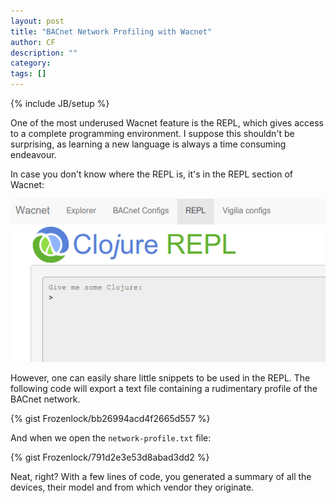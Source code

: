 ```yaml
---
layout: post
title: "BACnet Network Profiling with Wacnet"
author: CF
description: ""
category: 
tags: []
---
```

{% include JB/setup %}

One of the most underused Wacnet feature is the REPL, which gives
access to a complete programming environment. I suppose this shouldn't
be surprising, as learning a new language is always a time consuming
endeavour.

In case you don't know where the REPL is, it's in the REPL section of
Wacnet:

![Wacnet REPL](/images/wacnet-repl.png "Wacnet REPL")

However, one can easily share little snippets to be used in the REPL.
The following code will export a text file containing a rudimentary
profile of the BACnet network.

{% gist Frozenlock/bb26994acd4f2665d557 %}

And when we open the `network-profile.txt` file:

{% gist Frozenlock/791d2e3e53d8abad3dd2 %}

Neat, right?
With a few lines of code, you generated a summary of all
the devices, their model and from which vendor they originate.
